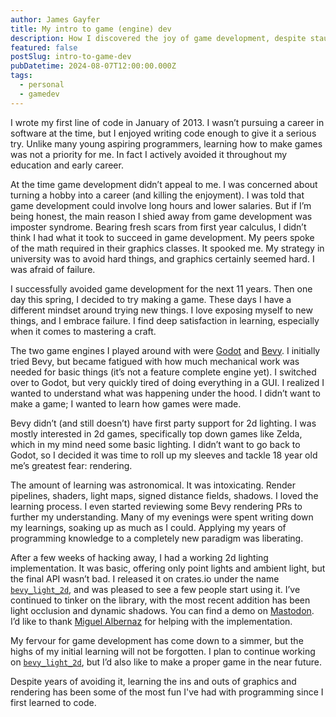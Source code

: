 ```yaml
---
author: James Gayfer
title: My intro to game (engine) dev
description: How I discovered the joy of game development, despite staunchly avoiding it for years.
featured: false
postSlug: intro-to-game-dev
pubDatetime: 2024-08-07T12:00:00.000Z
tags:
  - personal
  - gamedev
---
```


I wrote my first line of code in January of 2013. I wasn’t pursuing a career
in software at the time, but I enjoyed writing code enough to give it a
serious try. Unlike many young aspiring programmers, learning how to make
games was not a priority for me. In fact I actively avoided it throughout
my education and early career.

At the time game development didn’t appeal to me. I was concerned about
turning a hobby into a career (and killing the enjoyment). I was told that
game development could involve long hours and lower salaries. But if I’m
being honest, the main reason I shied away from game development was imposter
syndrome. Bearing fresh scars from first year calculus, I didn’t think I
had what it took to succeed in game development. My peers spoke of the math
required in their graphics classes. It spooked me. My strategy in university
was to avoid hard things, and graphics certainly seemed hard. I was afraid
of failure.

I successfully avoided game development for the next 11 years. Then one day
this spring, I decided to try making a game. These days I have a different
mindset around trying new things. I love exposing myself to new things, and
I embrace failure. I find deep satisfaction in learning, especially when it
comes to mastering a craft.

The two game engines I played around with were
[Godot](https://godotengine.org/) and [Bevy](https://bevyengine.org/). I
initially tried Bevy, but became fatigued with how much mechanical work
was needed for basic things (it’s not a feature complete engine yet). I
switched over to Godot, but very quickly tired of doing everything in a
GUI. I realized I wanted to understand what was happening under the hood. I
didn’t want to make a game; I wanted to learn how games were made.

Bevy didn’t (and still doesn’t) have first party support for 2d lighting. I
was mostly interested in 2d games, specifically top down games like Zelda,
which in my mind need some basic lighting. I didn’t want to go back to
Godot, so I decided it was time to roll up my sleeves and tackle 18 year
old me’s greatest fear: rendering.

The amount of learning was astronomical. It was intoxicating. Render pipelines,
shaders, light maps, signed distance fields, shadows. I loved the learning
process. I even started reviewing some Bevy rendering PRs to further my
understanding. Many of my evenings were spent writing down my learnings,
soaking up as much as I could. Applying my years of programming knowledge
to a completely new paradigm was liberating.

After a few weeks of hacking away, I had a working 2d lighting
implementation. It was basic, offering only point lights and ambient
light, but the final API wasn’t bad. I released it on crates.io under
the name [`bevy_light_2d`](https://crates.io/crates/bevy_light_2d),
and was pleased to see a few people start using it. I’ve
continued to tinker on the library, with the most recent addition
has been light occlusion and dynamic shadows. You can find a demo on
[Mastodon](https://fosstodon.org/@jgayfer/112913186285363067). I’d like
to thank [Miguel Albernaz](https://github.com/malbernaz) for helping with
the implementation.

My fervour for game development has come down to a simmer, but the highs
of my initial learning will not be forgotten. I plan to continue working on
[`bevy_light_2d`](https://github.com/jgayfer/bevy_light_2d), but I’d also
like to make a proper game in the near future.

Despite years of avoiding it, learning the ins and outs of graphics and
rendering has been some of the most fun I've had with programming since I
first learned to code.
